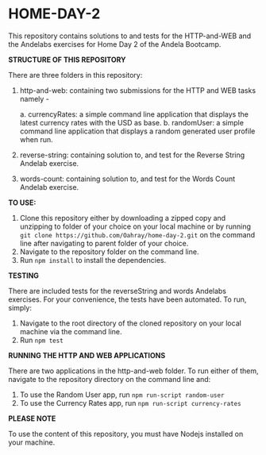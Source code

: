 # HOME-DAY-2
This repository contains solutions to and tests for the HTTP-and-WEB and the Andelabs exercises for Home Day 2 of the Andela Bootcamp.


**STRUCTURE OF THIS REPOSITORY**

There are three folders in this repository:
   1. http-and-web: containing two submissions for the HTTP and WEB tasks namely -
   
       a. currencyRates: a simple command line application that displays the latest currency rates with the USD as base.
       b. randomUser: a simple command line application that displays a random generated user profile when run.

   2. reverse-string: containing solution to, and test for the Reverse String Andelab exercise.
   3. words-count: containing solution to, and test for the Words Count Andelab exercise.


**TO USE:**

   1. Clone this repository either by downloading a zipped copy and unzipping to folder of your choice on your local machine or by running `git clone https://github.com/Oahray/home-day-2.git` on the command line after navigating to parent folder of your choice.
   2. Navigate to the repository folder on the command line.
   3. Run `npm install` to install the dependencies. 


**TESTING**

There are included tests for the reverseString and words Andelabs exercises. For your convenience, the tests have been automated. To run, simply: 
   1. Navigate to the root directory of the cloned repository on your local machine via the command line.
   2. Run `npm test`


**RUNNING THE HTTP AND WEB APPLICATIONS**

There are two applications in the http-and-web folder. To run either of them, navigate to the repository directory on the command line and:
   1. To use the Random User app, run `npm run-script random-user`
   2. To use the Currency Rates app, run `npm run-script currency-rates`


**PLEASE NOTE**

To use the content of this repository, you must have Nodejs installed on your machine.